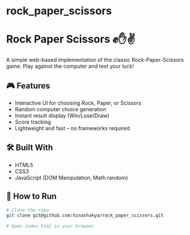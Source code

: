 # rock_paper_scissors
# Rock Paper Scissors ✊✋✌️

A simple web-based implementation of the classic Rock-Paper-Scissors game. Play against the computer and test your luck!

## 🎮 Features

- Interactive UI for choosing Rock, Paper, or Scissors
- Random computer choice generation
- Instant result display (Win/Lose/Draw)
- Score tracking
- Lightweight and fast – no frameworks required

## 🛠️ Built With

- HTML5
- CSS3
- JavaScript (DOM Manipulation, Math.random)

## 📂 How to Run

```bash
# Clone the repo
git clone git@github.com:hinashakya/rock_paper_scissors.git

# Open index.html in your browser

